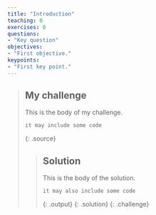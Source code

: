 ```yaml
---
title: "Introduction"
teaching: 0
exercises: 0
questions:
- "Key question"
objectives:
- "First objective."
keypoints:
- "First key point."
---
```


> ## My challenge
>
> This is the body of my challenge.
>
> ~~~
> it may include some code
> ~~~
> {: .source}
>
> > ## Solution
> >
> > This is the body of the solution.
> >
> > ~~~
> > it may also include some code
> > ~~~
> > {: .output}
> {: .solution}
{: .challenge}
